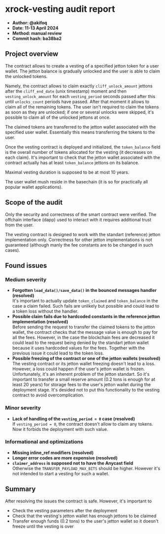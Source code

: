 # xrock-vesting audit report
* **Author: @akifoq**
* **Date: 11-13 April 2024**
* **Method: manual review**
* **Commit hash: ba38ba2**

## Project overview
The contract allows to create a vesting of a specified jetton token for a user wallet. The jetton balance is gradually unlocked and the user is able to claim the unlocked tokens.

Namely, the contract allows to claim exactly `cliff_unlock_amount` jettons after the `cliff_end_date` (unix timestamp) moment and then `vesting_unlock_amount` for each `vesting_period` seconds passed after this until `unlocks_count` periods have passed. After that moment it allows to claim all of the remaining tokens. The user isn't required to claim the tokens as soon as they are unlocked; if one or several unlocks were skipped, it's possible to claim all of the unlocked jettons at once.

The claimed tokens are transferred to the jetton wallet associated with the specified user wallet. Essentially this means transferring the tokens to the user.

Once the vesting contract is deployed and initialized, the `token_balance` field is the overall number of tokens allocated for the vesting (it decreases on each claim). It's important to check that the jetton wallet associated with the contract actually has at least `token_balance` jettons on its balance. 

Maximal vesting duration is supposed to be at most 10 years.

The user wallet mush reside in the basechain (it is so for practically all popular wallet applications).

## Scope of the audit
Only the security and correctness of the smart contract were verified. The offchain interface (dapp) used to interact with it requires additional trust from the user.

The vesting contract is designed to work with the standart (reference) jetton implementation only. Correctness for other jetton implementations is not guaranteed (although manly the fee constants are to be changed in such cases).

## Found issues

### Medium severity
* **Forgotten `load_data()/save_data()` in the bounced messages handler (resolved)**\
  It's important to actually update `token_claimed` and `token_balance` in the case a claim failed. Such fails are unlikely but possible and could lead to a token loss without the handler.
* **Possible claim fails due to hardcoded constants in the reference jetton implementation (resolved)**\
  Before sending the request to transfer the claimed tokens to the jetton wallet, the contract checks that the message value is enough to pay for all the fees. However, in the case the blockchain fees are decreased it could lead to the request being denied by the standart jetton wallet because it uses hardcoded values for the fees. Together with the previous issue it could lead to the token loss.
* **Possible freezing of the contract or one of the jetton wallets (resolved)**\
  The vesting contract or its jetton wallet freezing doesn't lead to a loss. However, a loss could happen if the user's jetton wallet is frozen. Unfortunately, it's an inherent problem of the jetton standart. So it's important to transfer a small reserve amount (0.2 tons is enough for at least 20 years) for storage fees to the user's jetton wallet during the deployment stage. It's desided not to put this functionality to the vesting contract to avoid overcomplication.

### Minor severity
* **Lack of handling of the `vesting_period = 0` case (resolved)**\
  If `vesting_period = 0`, the contract doesn't allow to claim any tokens. Now it forbids the deployment with such value.

### Informational and optimizations
* **Missing inline_ref modifiers (resolved)**
* **Longer error codes are more expensive (resolved)**
* **`claimer_address` is supposed not to have the Anycast field**\
  Otherwise the `TRANSFER_PAYLOAD_MAX_BITS` should be higher. However it's not intended to start a vesting for such a wallet.

## Summary
After resolving the issues the contract is safe. However, it's important to 
* Check the vesting parameters after the deployment
* Check that the vesting's jetton wallet has enough jettons to be claimed
* Transfer enough funds (0.2 tons) to the user's jetton wallet so it doesn't freeze until the vesting is over